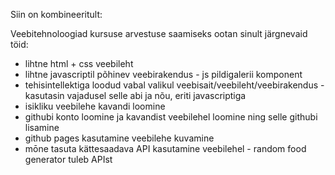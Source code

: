 Siin on kombineeritult:

Veebitehnoloogiad kursuse arvestuse saamiseks ootan sinult järgnevaid töid:
- lihtne html + css veebileht
- lihtne javascriptil põhinev veebirakendus - js pildigalerii komponent
- tehisintellektiga loodud vabal valikul veebisait/veebileht/veebirakendus - kasutasin vajadusel selle abi ja nõu, eriti javascriptiga
- isikliku veebilehe kavandi loomine
- githubi konto loomine ja kavandist veebilehel loomine ning selle githubi lisamine
- github pages kasutamine veebilehe kuvamine
- mōne tasuta kättesaadava API kasutamine veebilehel - random food generator tuleb APIst
